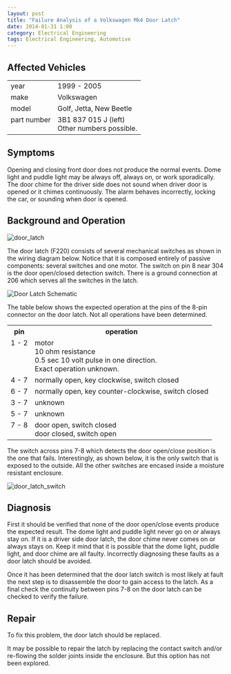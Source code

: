 ```yaml
---
layout: post
title: "Failure Analysis of a Volkswagen Mk4 Door Latch"
date: 2014-01-31 1:00
category: Electrical Engineering
tags: Electrical Engineering, Automotive
---
```


## Affected Vehicles

<table>
<tr><td>year</td><td>1999 - 2005</td></tr>
<tr><td>make</td><td>Volkswagen</td></tr>
<tr><td>model</td><td>Golf, Jetta, New Beetle</td></tr>
<tr><td valign="top">part number</td><td>3B1 837 015 J (left)<br>
						Other numbers possible.</td></tr>
</table>

## Symptoms

Opening and closing front door does not produce the normal events.
Dome light and puddle light may be always off, always on, or work
sporadically.
The door chime for the driver side does not sound when driver door
is opened or it chimes continuously.
The alarm behaves incorrectly, locking the car, or sounding when
door is opened.

## Background and Operation

![door_latch]({{site.url}}/images/door_latch/door_latch-x300.jpg)

The door latch (F220) consists of several mechanical switches as
shown in the wiring diagram below.
Notice that it is composed entirely of passive components:
several switches and one motor.
The switch on pin 8 near 304 is the door open/closed detection switch.
There is a ground connection at 206 which serves all the switches in the latch.

![Door Latch Schematic]({{site.url}}/images/door_latch/door_latch_schematic.png)

The table below shows the expected operation at the pins of the 8-pin
connector on the door latch.  Not all operations have been determined.

<table>
<tr><th>pin</th><th>operation</th></tr>
<tr><td valign="top">1 - 2</td><td>motor<br>
						10 ohm resistance<br>
						0.5 sec 10 volt pulse in one direction.<br>
						Exact operation unknown.</td></tr>
<tr><td>4 - 7</td><td>normally open, key clockwise, switch closed</td></tr>
<tr><td>6 - 7</td><td>normally open, key counter-clockwise, switch closed</td></tr>
<tr><td>3 - 7</td><td>unknown</td></tr>
<tr><td>5 - 7</td><td>unknown</td></tr>
<tr><td valign="top">7 - 8</td><td>door open, switch closed<br>
						door closed, switch open</td></tr>
</table>

The switch across pins 7-8 which detects the door open/close position
is the one that fails.
Interestingly, as shown below, it is the only switch that is exposed to the outside.
All the other switches are encased inside a moisture resistant enclosure.

![door_latch_switch]({{site.url}}/images/door_latch/door_latch_switch-x300.jpg)

## Diagnosis

First it should be verified that none of the door open/close
events produce the expected result.
The dome light and puddle light never go on or always stay on.
If it is a driver side door latch, the door chime never comes on or
always stays on.
Keep it mind that it is possible that the dome light, puddle light, and
door chime are all faulty.
Incorrectly diagnosing these faults as a door latch should be avoided.

Once it has been determined that the door latch switch is most likely at fault
the next step is to disassemble the door to gain access to the latch.
As a final check the continuity between pins 7-8 on the door latch
can be checked to verify the failure.

## Repair

To fix this problem, the door latch should be replaced.

It may be possible to repair the latch by replacing the contact switch
and/or re-flowing the solder joints inside the enclosure.
But this option has not been explored.
